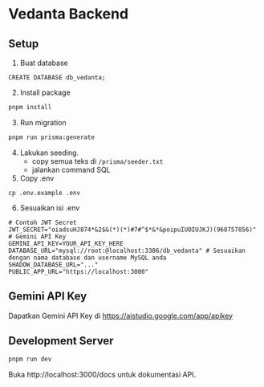 # Vedanta Backend

## Setup

1. Buat database

```
CREATE DATABASE db_vedanta;
```

2. Install package

```bash
pnpm install
```

3. Run migration

```bash
pnpm run prisma:generate
```

4. Lakukan seeding.
   - copy semua teks di `/prisma/seeder.txt`
   - jalankan command SQL
5. Copy .env

```
cp .env.example .env
```

6. Sesuaikan isi .env

```.env
# Contoh JWT Secret
JWT_SECRET="oiadsuHJ874*&2$&(*)(*)#7#^$*&*&poipuIUOIUJKJ)(968757856)"
# Gemini API Key
GEMINI_API_KEY=YOUR_API_KEY_HERE
DATABASE_URL="mysql://root:@localhost:3306/db_vedanta" # Sesuaikan dengan nama database dan username MySQL anda
SHADOW_DATABASE_URL="..."
PUBLIC_APP_URL="https://localhost:3000"
```

## Gemini API Key

Dapatkan Gemini API Key di https://aistudio.google.com/app/apikey

## Development Server

```bash
pnpm run dev
```

Buka http://localhost:3000/docs untuk dokumentasi API.
